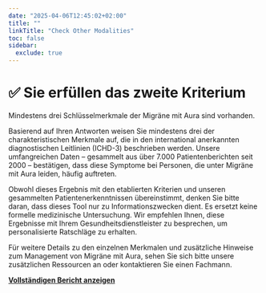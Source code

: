 ```yaml
---
date: "2025-04-06T12:45:02+02:00"
title: ""
linkTitle: "Check Other Modalities"
toc: false
sidebar:
  exclude: true
---
```


# ✅ Sie erfüllen das zweite Kriterium
Mindestens drei Schlüsselmerkmale der Migräne mit Aura sind vorhanden.

Basierend auf Ihren Antworten weisen Sie mindestens drei der charakteristischen Merkmale auf, die in den international anerkannten diagnostischen Leitlinien (ICHD-3) beschrieben werden. Unsere umfangreichen Daten – gesammelt aus über 7.000 Patientenberichten seit 2000 – bestätigen, dass diese Symptome bei Personen, die unter Migräne mit Aura leiden, häufig auftreten.

Obwohl dieses Ergebnis mit den etablierten Kriterien und unseren gesammelten Patientenerkenntnissen übereinstimmt, denken Sie bitte daran, dass dieses Tool nur zu Informationszwecken dient. Es ersetzt keine formelle medizinische Untersuchung. Wir empfehlen Ihnen, diese Ergebnisse mit Ihrem Gesundheitsdienstleister zu besprechen, um personalisierte Ratschläge zu erhalten.

Für weitere Details zu den einzelnen Merkmalen und zusätzliche Hinweise zum Management von Migräne mit Aura, sehen Sie sich bitte unsere zusätzlichen Ressourcen an oder kontaktieren Sie einen Fachmann.


[**Vollständigen Bericht anzeigen**](/de/aura-symptom-check/symptom-check-summary/)
